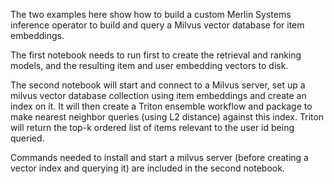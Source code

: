 The two examples here show how to build a custom Merlin Systems inference operator to build and query a Milvus vector database for item embeddings.

The first notebook needs to run first to create the retrieval and ranking models, and the resulting item and user embedding vectors to disk.

The second notebook will start and connect to a Milvus server, set up a milvus vector database collection using item embeddings and create an index
on it. It will then create a Triton ensemble workflow and package to make nearest neighbor queries (using L2 distance) against this index. Triton
will return the top-k ordered list of items relevant to the user id being queried.

Commands needed to install and start a milvus server (before creating a vector index and querying it) are included in the second notebook.
